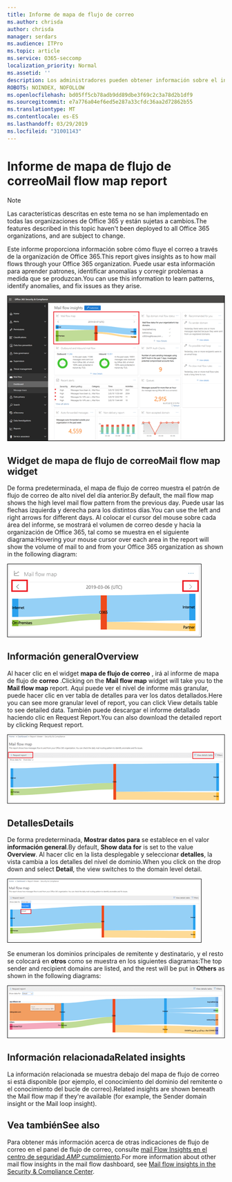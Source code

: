 ```yaml
---
title: Informe de mapa de flujo de correo
ms.author: chrisda
author: chrisda
manager: serdars
ms.audience: ITPro
ms.topic: article
ms.service: O365-seccomp
localization_priority: Normal
ms.assetid: ''
description: Los administradores pueden obtener información sobre el informe de mapa de flujo de correo en el panel de flujo de correo en el centro de seguridad & cumplimiento.
ROBOTS: NOINDEX, NOFOLLOW
ms.openlocfilehash: bd05ff5cb78adb9dd89dbe3f69c2c3a78d2b1df9
ms.sourcegitcommit: e7a776a04ef6ed5e287a33cfdc36aa2d72862b55
ms.translationtype: MT
ms.contentlocale: es-ES
ms.lasthandoff: 03/29/2019
ms.locfileid: "31001143"
---
```

# <a name="mail-flow-map-report"></a><span data-ttu-id="705e6-103">Informe de mapa de flujo de correo</span><span class="sxs-lookup"><span data-stu-id="705e6-103">Mail flow map report</span></span>

> [!NOTE]
> <span data-ttu-id="705e6-104">Las características descritas en este tema no se han implementado en todas las organizaciones de Office 365 y están sujetas a cambios.</span><span class="sxs-lookup"><span data-stu-id="705e6-104">The features described in this topic haven't been deployed to all Office 365 organizations, and are subject to change.</span></span>

<span data-ttu-id="705e6-105">Este informe proporciona información sobre cómo fluye el correo a través de la organización de Office 365.</span><span class="sxs-lookup"><span data-stu-id="705e6-105">This report gives insights as to how mail flows through your Office 365 organization.</span></span> <span data-ttu-id="705e6-106">Puede usar esta información para aprender patrones, identificar anomalías y corregir problemas a medida que se produzcan.</span><span class="sxs-lookup"><span data-stu-id="705e6-106">You can use this information to learn patterns, identify anomalies, and fix issues as they arise.</span></span>

![El informe de mapa de flujo de correo en el panel de flujo de correo en el centro de seguridad & cumplimiento](media/mail-flow-map-selected.png)

## <a name="mail-flow-map-widget"></a><span data-ttu-id="705e6-108">Widget de mapa de flujo de correo</span><span class="sxs-lookup"><span data-stu-id="705e6-108">Mail flow map widget</span></span>

<span data-ttu-id="705e6-109">De forma predeterminada, el mapa de flujo de correo muestra el patrón de flujo de correo de alto nivel del día anterior.</span><span class="sxs-lookup"><span data-stu-id="705e6-109">By default, the mail flow map shows the high level mail flow pattern from the previous day.</span></span> <span data-ttu-id="705e6-110">Puede usar las flechas izquierda y derecha para los distintos días.</span><span class="sxs-lookup"><span data-stu-id="705e6-110">You can use the left and right arrows for different days.</span></span> <span data-ttu-id="705e6-111">Al colocar el cursor del mouse sobre cada área del informe, se mostrará el volumen de correo desde y hacia la organización de Office 365, tal como se muestra en el siguiente diagrama:</span><span class="sxs-lookup"><span data-stu-id="705e6-111">Hovering your mouse cursor over each area in the report will show the volume of mail to and from your Office 365 organization as shown in the following diagram:</span></span>

![Flechas izquierda y derecha en el widget mapa de flujo de correo](media/mail-flow-map-widget.png)

## <a name="overview"></a><span data-ttu-id="705e6-113">Información general</span><span class="sxs-lookup"><span data-stu-id="705e6-113">Overview</span></span>

<span data-ttu-id="705e6-114">Al hacer clic en el widget **mapa de flujo de correo** , irá al informe de mapa de flujo de **correo** .</span><span class="sxs-lookup"><span data-stu-id="705e6-114">Clicking on the **Mail flow map** widget will take you to the **Mail flow map** report.</span></span> <span data-ttu-id="705e6-115">Aquí puede ver el nivel de informe más granular, puede hacer clic en ver tabla de detalles para ver los datos detallados.</span><span class="sxs-lookup"><span data-stu-id="705e6-115">Here you can see more granular level of report, you can click View details table to see detailed data.</span></span> <span data-ttu-id="705e6-116">También puede descargar el informe detallado haciendo clic en Request Report.</span><span class="sxs-lookup"><span data-stu-id="705e6-116">You can also download the detailed report by clicking Request report.</span></span>

![Vista general en el informe de mapa de flujo de correo](media/mail-flow-map-overview.png)

## <a name="details"></a><span data-ttu-id="705e6-118">Detalles</span><span class="sxs-lookup"><span data-stu-id="705e6-118">Details</span></span>

<span data-ttu-id="705e6-119">De forma predeterminada, **Mostrar datos para** se establece en el valor **información general**.</span><span class="sxs-lookup"><span data-stu-id="705e6-119">By default, **Show data for** is set to the value **Overview**.</span></span> <span data-ttu-id="705e6-120">Al hacer clic en la lista desplegable y seleccionar **detalles**, la vista cambia a los detalles del nivel de dominio.</span><span class="sxs-lookup"><span data-stu-id="705e6-120">When you click on the drop down and select **Detail**, the view switches to the domain level detail.</span></span>

![Seleccione detalle en Mostrar datos para en la vista de información general en el informe de mapa de flujo de correo](media/mail-flow-map-select-detail.png)

<span data-ttu-id="705e6-122">Se enumeran los dominios principales de remitente y destinatario, y el resto se colocará en **otros** como se muestra en los siguientes diagramas:</span><span class="sxs-lookup"><span data-stu-id="705e6-122">The top sender and recipient domains are listed, and the rest will be put in **Others** as shown in the following diagrams:</span></span>

![Vista de detalles en el informe de mapa de flujo de correo](media/mail-flow-map-detail.png)

## <a name="related-insights"></a><span data-ttu-id="705e6-124">Información relacionada</span><span class="sxs-lookup"><span data-stu-id="705e6-124">Related insights</span></span>

<span data-ttu-id="705e6-125">La información relacionada se muestra debajo del mapa de flujo de correo si está disponible (por ejemplo, el conocimiento del dominio del remitente o el conocimiento del bucle de correo).</span><span class="sxs-lookup"><span data-stu-id="705e6-125">Related insights are shown beneath the Mail flow map if they're available (for example, the Sender domain insight or the Mail loop insight).</span></span>

## <a name="see-also"></a><span data-ttu-id="705e6-126">Vea también</span><span class="sxs-lookup"><span data-stu-id="705e6-126">See also</span></span>

<span data-ttu-id="705e6-127">Para obtener más información acerca de otras indicaciones de flujo de correo en el panel de flujo de correo, consulte [mail Flow Insights en el centro de seguridad _AMP_ cumplimiento](mail-flow-insights-v2.md).</span><span class="sxs-lookup"><span data-stu-id="705e6-127">For more information about other mail flow insights in the mail flow dashboard, see [Mail flow insights in the Security & Compliance Center](mail-flow-insights-v2.md).</span></span>